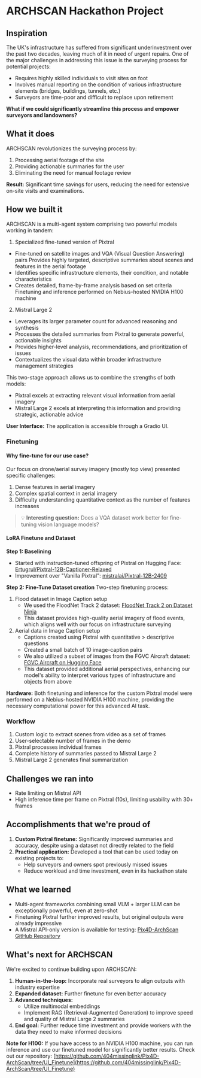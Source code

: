 # ARCHSCAN Hackathon Project

## Inspiration

The UK's infrastructure has suffered from significant underinvestment over the past two decades, leaving much of it in need of urgent repairs. One of the major challenges in addressing this issue is the surveying process for potential projects:

- Requires highly skilled individuals to visit sites on foot
- Involves manual reporting on the condition of various infrastructure elements (bridges, buildings, tunnels, etc.)
- Surveyors are time-poor and difficult to replace upon retirement

**What if we could significantly streamline this process and empower surveyors and landowners?**

## What it does

ARCHSCAN revolutionizes the surveying process by:

1. Processing aerial footage of the site
2. Providing actionable summaries for the user
3. Eliminating the need for manual footage review

**Result:** Significant time savings for users, reducing the need for extensive on-site visits and examinations.

## How we built it

ARCHSCAN is a multi-agent system comprising two powerful models working in tandem:

1. Specialized fine-tuned version of Pixtral

- Fine-tuned on satellite images and VQA (Visual Question Answering) pairs
  Provides highly targeted, descriptive summaries about scenes and features in the aerial footage
- Identifies specific infrastructure elements, their condition, and notable characteristics
- Creates detailed, frame-by-frame analysis based on set criteria
  Finetuning and inference performed on Nebius-hosted NVIDIA H100 machine

2. Mistral Large 2

- Leverages its larger parameter count for advanced reasoning and synthesis
- Processes the detailed summaries from Pixtral to generate powerful, actionable insights
- Provides higher-level analysis, recommendations, and prioritization of issues
- Contextualizes the visual data within broader infrastructure management strategies

This two-stage approach allows us to combine the strengths of both models:

- Pixtral excels at extracting relevant visual information from aerial imagery
- Mistral Large 2 excels at interpreting this information and providing strategic, actionable advice

**User Interface:** The application is accessible through a Gradio UI.

### Finetuning

#### Why fine-tune for our use case?

Our focus on drone/aerial survey imagery (mostly top view) presented specific challenges:

1. Dense features in aerial imagery
2. Complex spatial context in aerial imagery
3. Difficulty understanding quantitative context as the number of features increases

> 💡 **Interesting question:** Does a VQA dataset work better for fine-tuning vision language models?

#### LoRA Finetune and Dataset

**Step 1: Baselining**

- Started with instruction-tuned offspring of Pixtral on Hugging Face: [Ertugrul/Pixtral-12B-Captioner-Relaxed](https://huggingface.co/Ertugrul/Pixtral-12B-Captioner-Relaxed)
- Improvement over "Vanilla Pixtral": [mistralai/Pixtral-12B-2409](https://huggingface.co/mistralai/Pixtral-12B-2409)

**Step 2: Fine-Tune Dataset creation**
Two-step finetuning process:

1. Flood dataset in Image Caption setup
   - We used the FloodNet Track 2 dataset: [FloodNet Track 2 on Dataset Ninja](https://datasetninja.com/floodnet-track-2)
   - This dataset provides high-quality aerial imagery of flood events, which aligns well with our focus on infrastructure surveying
2. Aerial data in Image Caption setup
   - Captions created using Pixtral with quantitative > descriptive questions
   - Created a small batch of 10 image-caption pairs
   - We also utilized a subset of images from the FGVC Aircraft dataset: [FGVC Aircraft on Hugging Face](https://huggingface.co/datasets/Multimodal-Fatima/FGVC_Aircraft_train)
   - This dataset provided additional aerial perspectives, enhancing our model's ability to interpret various types of infrastructure and objects from above

**Hardware:** Both finetuning and inference for the custom Pixtral model were performed on a Nebius-hosted NVIDIA H100 machine, providing the necessary computational power for this advanced AI task.

### Workflow

1. Custom logic to extract scenes from video as a set of frames
2. User-selectable number of frames in the demo
3. Pixtral processes individual frames
4. Complete history of summaries passed to Mistral Large 2
5. Mistral Large 2 generates final summarization

## Challenges we ran into

- Rate limiting on Mistral API
- High inference time per frame on Pixtral (10s), limiting usability with 30+ frames

## Accomplishments that we're proud of

1. **Custom Pixtral finetune:** Significantly improved summaries and accuracy, despite using a dataset not directly related to the field
2. **Practical application:** Developed a tool that can be used today on existing projects to:
   - Help surveyors and owners spot previously missed issues
   - Reduce workload and time investment, even in its hackathon state

## What we learned

- Multi-agent frameworks combining small VLM + larger LLM can be exceptionally powerful, even at zero-shot
- Finetuning Pixtral further improved results, but original outputs were already impressive
- A Mistral API-only version is available for testing: [Pix4D-ArchScan GitHub Repository](https://github.com/404missinglink/Pix4D-ArchScan/tree/UI)

## What's next for ARCHSCAN

We're excited to continue building upon ARCHSCAN:

1. **Human-in-the-loop:** Incorporate real surveyors to align outputs with industry expertise
2. **Expanded dataset:** Further finetune for even better accuracy
3. **Advanced techniques:**
   - Utilize multimodal embeddings
   - Implement RAG (Retrieval-Augmented Generation) to improve speed and quality of Mistral Large 2 summaries
4. **End goal:** Further reduce time investment and provide workers with the data they need to make informed decisions

**Note for H100:**
If you have access to an NVIDIA H100 machine, you can run inference and use our finetuned model for significantly better results. Check out our repository:
[https://github.com/404missinglink/Pix4D-ArchScan/tree/UI_Finetune](https://github.com/404missinglink/Pix4D-ArchScan/tree/UI_Finetune)
